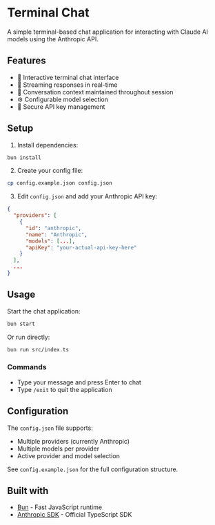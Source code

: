 # Terminal Chat

A simple terminal-based chat application for interacting with Claude AI models using the Anthropic API.

## Features

- 💬 Interactive terminal chat interface
- 🔄 Streaming responses in real-time
- 📝 Conversation context maintained throughout session
- ⚙️ Configurable model selection
- 🔐 Secure API key management

## Setup

1. Install dependencies:
```bash
bun install
```

2. Create your config file:
```bash
cp config.example.json config.json
```

3. Edit `config.json` and add your Anthropic API key:
```json
{
  "providers": [
    {
      "id": "anthropic",
      "name": "Anthropic",
      "models": [...],
      "apiKey": "your-actual-api-key-here"
    }
  ],
  ...
}
```

## Usage

Start the chat application:
```bash
bun start
```

Or run directly:
```bash
bun run src/index.ts
```

### Commands

- Type your message and press Enter to chat
- Type `/exit` to quit the application

## Configuration

The `config.json` file supports:
- Multiple providers (currently Anthropic)
- Multiple models per provider
- Active provider and model selection

See `config.example.json` for the full configuration structure.

## Built with

- [Bun](https://bun.sh) - Fast JavaScript runtime
- [Anthropic SDK](https://github.com/anthropics/anthropic-sdk-typescript) - Official TypeScript SDK
